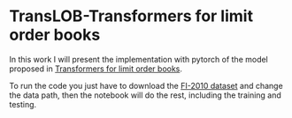# TransLOB-Transformers for limit order books
In this work I will present the implementation with pytorch of the model proposed in [Transformers for limit order books](https://arxiv.org/pdf/2003.00130.pdf). 

To run the code you just have to download the [FI-2010 dataset](https://etsin.fairdata.fi/dataset/73eb48d7-4dbc-4a10-a52a-da745b47a649/data) and change the data path, then the notebook will do the rest, including the training and testing.
